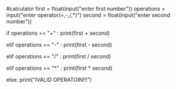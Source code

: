 #calculator
first = float(input("enter first number"))
operations = input("enter operator(+,-,/,*)")
second = float(input("enter second number"))

if operations == "+" :
    print(first + second)


elif operations == "-" :
    print(first - second)


elif operations == "/" :
    print(first / second)


elif operations == "*" :
    print(first * second)


else:
    print("IVALID OPERATOIN!!!")
